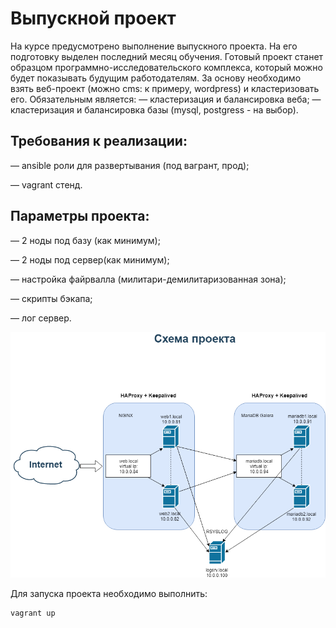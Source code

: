 # Выпускной проект
На курсе предусмотрено выполнение выпускного проекта. На его подготовку выделен последний месяц обучения. Готовый проект станет образцом программно-исследовательского комплекса, который можно будет показывать будущим работодателям. За основу необходимо взять веб-проект (можно cms: к примеру, wordpress) и кластеризовать его. Обязательным является:
— кластеризация и балансировка веба;
— кластеризация и балансировка базы (mysql, postgress - на выбор).

## Требования к реализации:
— ansible роли для развертывания (под вагрант, прод);

— vagrant стенд.

## Параметры проекта:
— 2 ноды под базу (как минимум);

— 2 ноды под сервер(как минимум);

— настройка файрвалла (милитари-демилитаризованная зона);

— скрипты бэкапа;

— лог сервер.

![Иллюстрация к проекту](https://github.com/Kvaido/otus-linux/raw/master/final_project/project.png)

Для запуска проекта необходимо выполнить:
```
vagrant up
```